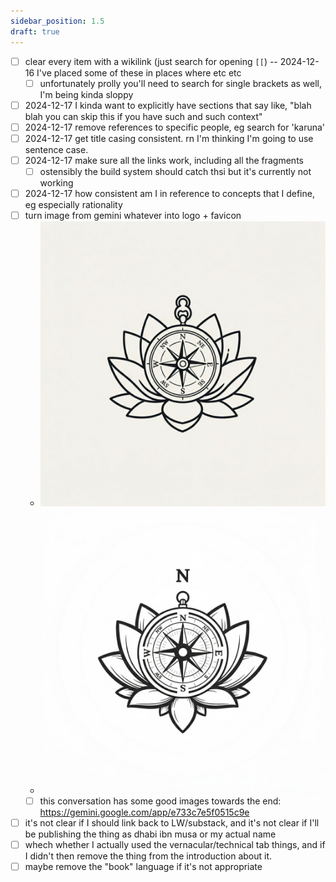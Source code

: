 ```yaml
---
sidebar_position: 1.5
draft: true
---
```


- [ ] clear every item with a wikilink (just search for opening `[[`) -- 2024-12-16 I've placed some of these in places where etc etc
  - [ ] unfortunately prolly you'll need to search for single brackets as well, I'm being kinda sloppy
- [ ] 2024-12-17 I kinda want to explicitly have sections that say like, "blah blah you can skip this if you have such and such context"
- [ ] 2024-12-17 remove references to specific people, eg search for 'karuna'
- [ ] 2024-12-17 get title casing consistent. rn I'm thinking I'm going to use sentence case.
- [ ] 2024-12-17 make sure all the links work, including all the fragments
  - [ ] ostensibly the build system should catch thsi but it's currently not working
- [ ] 2024-12-17 how consistent am I in reference to concepts that I define, eg especially rationality
- [ ] turn image from gemini whatever into logo + favicon
  - ![image](../static/img/Gemini_Generated_Image_7cfd3u7cfd3u7cfd.jpeg)
  - ![image](../static/img/Gemini_Generated_Image_r8vmdgr8vmdgr8vm.jpeg)
  - [ ] this conversation has some good images towards the end: https://gemini.google.com/app/e733c7e5f0515c9e
- [ ] it's not clear if I should link back to LW/substack, and it's not clear if I'll be publishing the thing as dhabi ibn musa or my actual name
- [ ] whech whether I actually used the vernacular/technical tab things, and if I didn't then remove the thing from the introduction about it.
- [ ] maybe remove the "book" language if it's not appropriate
